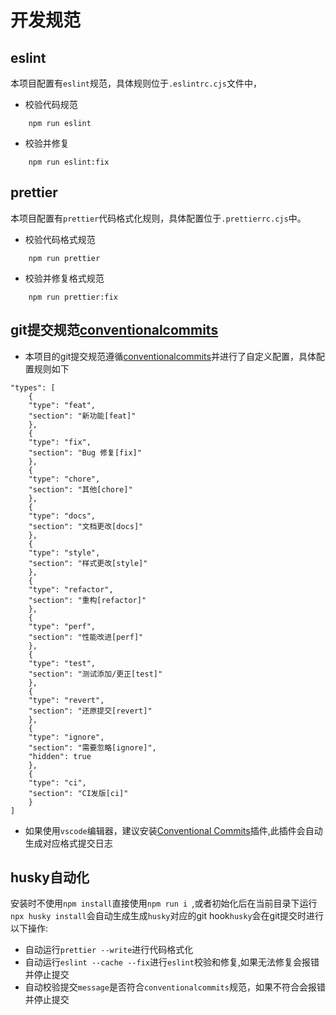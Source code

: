 # 开发规范

## eslint

本项目配置有`eslint`规范，具体规则位于`.eslintrc.cjs`文件中，

 - 校验代码规范
```
    npm run eslint
```
 - 校验并修复
```
    npm run eslint:fix
```

## prettier

本项目配置有`prettier`代码格式化规则，具体配置位于`.prettierrc.cjs`中。

 - 校验代码格式规范
```
    npm run prettier
```
 - 校验并修复格式规范
```
    npm run prettier:fix
```

## git提交规范[conventionalcommits](https://www.conventionalcommits.org/en/v1.0.0/)
 - 本项目的git提交规范遵循[conventionalcommits](https://www.conventionalcommits.org/en/v1.0.0/)并进行了自定义配置，具体配置规则如下
```
"types": [
    {
    "type": "feat",
    "section": "新功能[feat]"
    },
    {
    "type": "fix",
    "section": "Bug 修复[fix]"
    },
    {
    "type": "chore",
    "section": "其他[chore]"
    },
    {
    "type": "docs",
    "section": "文档更改[docs]"
    },
    {
    "type": "style",
    "section": "样式更改[style]"
    },
    {
    "type": "refactor",
    "section": "重构[refactor]"
    },
    {
    "type": "perf",
    "section": "性能改进[perf]"
    },
    {
    "type": "test",
    "section": "测试添加/更正[test]"
    },
    {
    "type": "revert",
    "section": "还原提交[revert]"
    },
    {
    "type": "ignore",
    "section": "需要忽略[ignore]",
    "hidden": true
    },
    {
    "type": "ci",
    "section": "CI发版[ci]"
    }
]
```
- 如果使用`vscode`编辑器，建议安装[Conventional Commits](https://marketplace.visualstudio.com/items?itemName=vivaxy.vscode-conventional-commits)插件,此插件会自动生成对应格式提交日志

## husky自动化
安装时不使用`npm install`直接使用`npm run i `,或者初始化后在当前目录下运行`npx husky install`会自动生成生成`husky`对应的git hook`husky`会在git提交时进行以下操作:
- 自动运行`prettier --write`进行代码格式化
- 自动运行`eslint --cache --fix`进行`eslint`校验和修复,如果无法修复会报错并停止提交
- 自动校验提交`message`是否符合`conventionalcommits`规范，如果不符合会报错并停止提交
